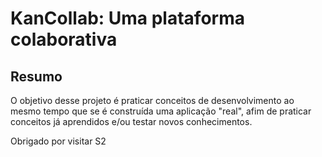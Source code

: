 # KanCollab: Uma plataforma colaborativa

## Resumo
O objetivo desse projeto é praticar conceitos de desenvolvimento ao mesmo tempo que se é construída uma aplicação "real", afim de praticar conceitos já aprendidos e/ou testar novos conhecimentos.



Obrigado por visitar S2
